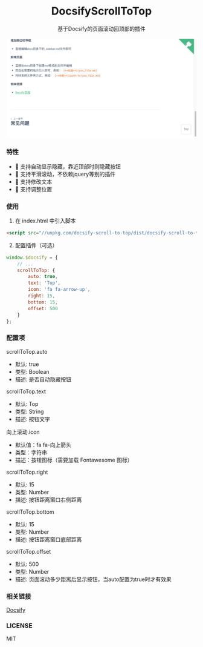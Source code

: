 <div align="center">
    <h1>DocsifyScrollToTop</h1>
    <div>基于Docsify的页面滚动回顶部的插件</div>
    <br/>
    <img width=700 src="./snapshot.png" alt="效果图" />
</div>


### 特性
- 🎉 支持自动显示隐藏，靠近顶部时则隐藏按钮
- 🎉 支持平滑滚动，不依赖jquery等别的插件
- 🎉 支持修改文本
- 🎉 支持调整位置


### 使用
1. 在 index.html 中引入脚本
```html
<script src="//unpkg.com/docsify-scroll-to-top/dist/docsify-scroll-to-top.min.js"></script>
```

2. 配置插件（可选）
```js
window.$docsify = {
    // ...
    scrollToTop: {
        auto: true,
        text: 'Top',
        icon: 'fa fa-arrow-up',
        right: 15,
        bottom: 15,
        offset: 500
    }
};
```


### 配置项
scrollToTop.auto
* 默认: true
* 类型: Boolean
* 描述: 是否自动隐藏按钮

scrollToTop.text
* 默认: Top
* 类型: String
* 描述: 按钮文字

向上滚动.icon

* 默认值：fa fa-向上箭头
* 类型：字符串
* 描述：按钮图标（需要加载 Fontawesome 图标）

scrollToTop.right
* 默认: 15
* 类型: Number
* 描述: 按钮距离窗口右侧距离

scrollToTop.bottom
* 默认: 15
* 类型: Number
* 描述: 按钮距离窗口底部距离

scrollToTop.offset
* 默认: 500
* 类型: Number
* 描述: 页面滚动多少距离后显示按钮，当auto配置为true时才有效果


### 相关链接
[Docsify](https://github.com/docsifyjs/docsify/)


### LICENSE
MIT
